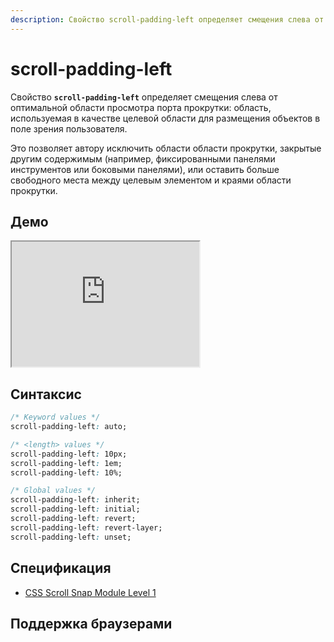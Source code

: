 ```yaml
---
description: Свойство scroll-padding-left определяет смещения слева от оптимальной области просмотра порта прокрутки; область, используемая в качестве целевой области для размещения объектов в поле зрения пользователя.
---
```


# scroll-padding-left

Свойство **`scroll-padding-left`** определяет смещения слева от оптимальной области просмотра порта прокрутки: область, используемая в качестве целевой области для размещения объектов в поле зрения пользователя.

Это позволяет автору исключить области области прокрутки, закрытые другим содержимым (например, фиксированными панелями инструментов или боковыми панелями), или оставить больше свободного места между целевым элементом и краями области прокрутки.

## Демо

<iframe class="interactive is-default-height" height="200" src="https://interactive-examples.mdn.mozilla.net/pages/css/scroll-padding-left.html" title="MDN Web Docs Interactive Example" loading="lazy" data-readystate="complete"></iframe>

## Синтаксис

```css
/* Keyword values */
scroll-padding-left: auto;

/* <length> values */
scroll-padding-left: 10px;
scroll-padding-left: 1em;
scroll-padding-left: 10%;

/* Global values */
scroll-padding-left: inherit;
scroll-padding-left: initial;
scroll-padding-left: revert;
scroll-padding-left: revert-layer;
scroll-padding-left: unset;
```

## Спецификация

- [CSS Scroll Snap Module Level 1](https://w3c.github.io/csswg-drafts/css-scroll-snap/#padding-longhands-physical)

## Поддержка браузерами

<p class="ciu_embed" data-feature="mdn-css__properties__scroll-padding-left" data-periods="future_1,current,past_1,past_2" data-accessible-colours="false"></p>
